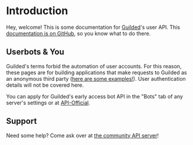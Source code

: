 # Introduction

Hey, welcome! This is some documentation for [Guilded](https://guilded.gg)'s user API. This [documentation is on GitHub](https://github.com/guildedapi/docs), so you know what to do there.

## Userbots & You

Guilded's terms forbid the automation of user accounts. For this reason, these pages are for building applications that make requests to Guilded as an anonymous third party ([here are some examples!](/topics/community-resources#exemplary-projects)). User authentication details will not be covered here.

You can apply for Guilded's early access bot API in the "Bots" tab of any server's settings or at [API-Official](https://www.guilded.gg/API-Official).

## Support

Need some help? Come ask over at [the community API server](https://www.guilded.gg/guilded-api)!
